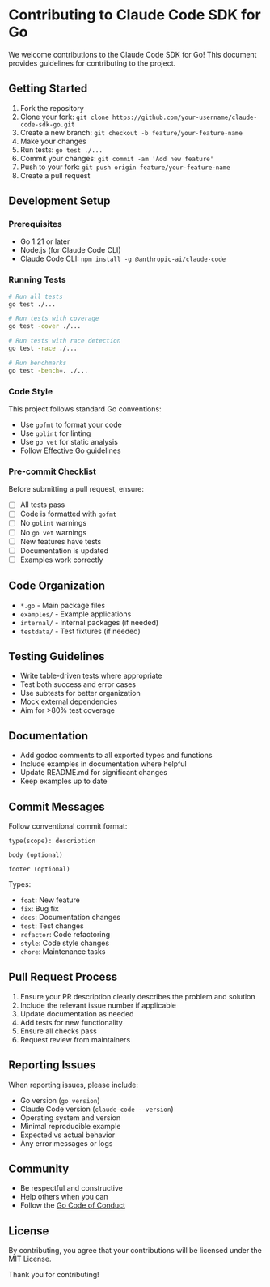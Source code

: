 # Contributing to Claude Code SDK for Go

We welcome contributions to the Claude Code SDK for Go! This document provides guidelines for contributing to the project.

## Getting Started

1. Fork the repository
2. Clone your fork: `git clone https://github.com/your-username/claude-code-sdk-go.git`
3. Create a new branch: `git checkout -b feature/your-feature-name`
4. Make your changes
5. Run tests: `go test ./...`
6. Commit your changes: `git commit -am 'Add new feature'`
7. Push to your fork: `git push origin feature/your-feature-name`
8. Create a pull request

## Development Setup

### Prerequisites

- Go 1.21 or later
- Node.js (for Claude Code CLI)
- Claude Code CLI: `npm install -g @anthropic-ai/claude-code`

### Running Tests

```bash
# Run all tests
go test ./...

# Run tests with coverage
go test -cover ./...

# Run tests with race detection
go test -race ./...

# Run benchmarks
go test -bench=. ./...
```

### Code Style

This project follows standard Go conventions:

- Use `gofmt` to format your code
- Use `golint` for linting
- Use `go vet` for static analysis
- Follow [Effective Go](https://golang.org/doc/effective_go.html) guidelines

### Pre-commit Checklist

Before submitting a pull request, ensure:

- [ ] All tests pass
- [ ] Code is formatted with `gofmt`
- [ ] No `golint` warnings
- [ ] No `go vet` warnings
- [ ] New features have tests
- [ ] Documentation is updated
- [ ] Examples work correctly

## Code Organization

- `*.go` - Main package files
- `examples/` - Example applications
- `internal/` - Internal packages (if needed)
- `testdata/` - Test fixtures (if needed)

## Testing Guidelines

- Write table-driven tests where appropriate
- Test both success and error cases
- Use subtests for better organization
- Mock external dependencies
- Aim for >80% test coverage

## Documentation

- Add godoc comments to all exported types and functions
- Include examples in documentation where helpful
- Update README.md for significant changes
- Keep examples up to date

## Commit Messages

Follow conventional commit format:

```
type(scope): description

body (optional)

footer (optional)
```

Types:
- `feat`: New feature
- `fix`: Bug fix
- `docs`: Documentation changes
- `test`: Test changes
- `refactor`: Code refactoring
- `style`: Code style changes
- `chore`: Maintenance tasks

## Pull Request Process

1. Ensure your PR description clearly describes the problem and solution
2. Include the relevant issue number if applicable
3. Update documentation as needed
4. Add tests for new functionality
5. Ensure all checks pass
6. Request review from maintainers

## Reporting Issues

When reporting issues, please include:

- Go version (`go version`)
- Claude Code version (`claude-code --version`)
- Operating system and version
- Minimal reproducible example
- Expected vs actual behavior
- Any error messages or logs

## Community

- Be respectful and constructive
- Help others when you can
- Follow the [Go Code of Conduct](https://golang.org/conduct)

## License

By contributing, you agree that your contributions will be licensed under the MIT License.

Thank you for contributing!